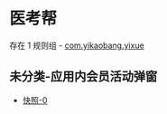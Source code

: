 # 医考帮

存在 1 规则组 - [com.yikaobang.yixue](/src/apps/com.yikaobang.yixue.ts)

## 未分类-应用内会员活动弹窗

- [快照-0](https://i.gkd.li/i/13425853)
